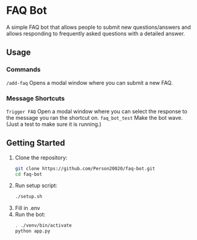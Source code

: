 # FAQ Bot

A simple FAQ bot that allows people to submit new questions/answers and allows responding to frequently asked questions with a detailed answer.

## Usage

### Commands

`/add-faq` Opens a modal window where you can submit a new FAQ.

### Message Shortcuts

`Trigger FAQ` Open a modal window where you can select the response to the message you ran the shortcut on.
`faq_bot_test` Make the bot wave. (Just a test to make sure it is running.)

## Getting Started

1. Clone the repository:
    ```bash
    git clone https://github.com/Person20020/faq-bot.git
    cd faq-bot
    ```
2. Run setup script:
    ```bash
    ./setup.sh
    ```
3. Fill in .env
4. Run the bot:
    ```bash
    . ./venv/bin/activate
    python app.py
    ```